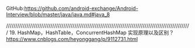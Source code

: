 GitHub:https://github.com/android-exchange/Android-Interview/blob/master/java/java.md#java_8





////////////////////////////////////////////////////////////////////////////////////////////////////
19. HashMap，HashTable，ConcurrentHashMap 实现原理以及区别？
    https://www.cnblogs.com/heyonggang/p/9112731.html